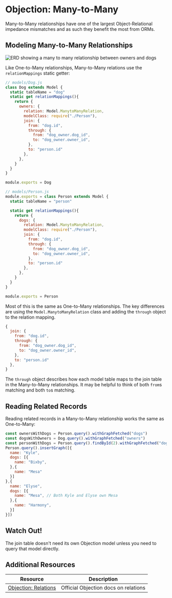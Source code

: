 # Objection: Many-to-Many

Many-to-Many relationships have one of the largest Object-Relational impedance mismatches and as such they benefit the most from ORMs.

## Modeling Many-to-Many Relationships

![ERD showing a many to many relationship between owners and dogs](!assets/dog-erd-mn.png)

Like One-to-Many relationships, Many-to-Many relations use the `relationMappings` static getter:

```js
// models/Dog.js
class Dog extends Model {
  static tableName = "dog"
  static get relationMappings(){
    return {
      owners: {
        relation: Model.ManytoManyRelation,
        modelClass: require("./Person"),
        join: {
          from: "dog.id",
          through: {
            from: "dog_owner.dog_id",
            to: "dog_owner.owner_id",
          },
          to: "person.id"
        },
      },
    }
  }
}

module.exports = Dog
```

```js
// models/Person.js
module.exports = class Person extends Model {
  static tableName = "person"

  static get relationMappings(){
    return {
      dogs: {
        relation: Model.ManytoManyRelation,
        modelClass: require("./Person"),
        join: {
          from: "dog.id",
          through: {
            from: "dog_owner.dog_id",
            to: "dog_owner.owner_id",
          },
          to: "person.id"
        },
      },
    }
  }
}

module.exports = Person
```

Most of this is the same as One-to-Many relationships. The key differences are using the `Model.ManytoManyRelation` class and adding the `through` object to the relation mapping.

```js
{
  join: {
    from: "dog.id",
    through: {
      from: "dog_owner.dog_id",
      to: "dog_owner.owner_id",
    },
    to: "person.id"
  },
}
```

The `through` object describes how each model table maps to the join table in the Many-to-Many relationships. It may be helpful to think of both `from`s matching and both `to`s matching.

## Reading Related Records

Reading related records in a Many-to-Many relationship works the same as One-to-Many:

```js
const ownersWithDogs = Person.query().withGraphFetched("dogs")
const dogsWithOwners = Dog.query().withGraphFetched("owners")
const personWithDogs = Person.query().findById(2).withGraphFetched("dogs")
Person.query().insertGraph([{
  name: "Kyle",
  dogs: [{
    name: "Bixby",
  },{
    name: "Mesa"
  }]
},{
  name: "Elyse",
  dogs: [{
    name: "Mesa", // Both Kyle and Elyse own Mesa
  },{
    name: "Harmony",
  }]
}])
```

## Watch Out!

The join table doesn't need its own Objection model unless you need to query that model directly.

## Additional Resources

| Resource | Description |
| --- | --- |
| [Objection: Relations](https://vincit.github.io/objection.js/guide/relations.html#examples) | Official Objection docs on relations |
